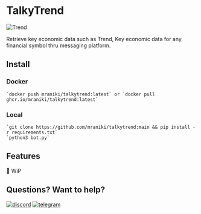 # TalkyTrend 

![Trend](https://user-images.githubusercontent.com/8766259/226852286-c584ee4d-a5b2-45dc-8149-210745c38895.png)

Retrieve key economic data such as Trend, Key economic data for any financial symbol thru messaging platform.

## Install

### Docker
	`docker push mraniki/talkytrend:latest` or `docker pull ghcr.io/mraniki/talkytrend:latest`

### Local
	`git clone https://github.com/mraniki/talkytrend:main && pip install -r requirements.txt`
	`python3 bot.py`

## Features
🚧 WiP

## Questions? Want to help? 

[![discord](https://badgen.net/badge/icon/discord/purple?icon=discord&label)](https://discord.gg/vegJQGrRRa)
[![telegram](https://badgen.net/badge/icon/telegram?icon=telegram&label)](https://t.me/TTTalkyTraderChat/1)